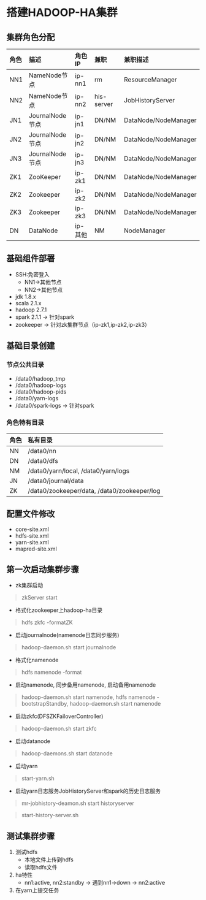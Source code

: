 # 搭建HADOOP-HA集群

## 集群角色分配
|角色|描述|角色IP|兼职|兼职描述|
|:---|:----|:---|:--|:------|
|NN1  |NameNode节点   |ip-nn1|rm         |ResourceManager |
|NN2  |NameNode节点   |ip-nn2|his-server |JobHistoryServer|
|JN1  |JournalNode节点|ip-jn1|DN/NM      |DataNode/NodeManager|
|JN2  |JournalNode节点|ip-jn2|DN/NM      |DataNode/NodeManager|
|JN3  |JournalNode节点|ip-jn3|DN/NM      |DataNode/NodeManager|
|ZK1  |ZooKeeper     |ip-zk1|DN/NM      |DataNode/NodeManager|
|ZK2  |Zookeeper     |ip-zk2|DN/NM      |DataNode/NodeManager|
|ZK3  |Zookeeper     |ip-zk3|DN/NM      |DataNode/NodeManager|
|DN   |DataNode      |ip-其他|NM         |NodeManager    |

## 基础组件部署

* SSH:免密登入
    * NN1->其他节点
    * NN2->其他节点
* jdk 1.8.x
* scala 2.1.x
* hadoop 2.7.1
* spark 2.1.1 -> 针对spark
* zookeeper -> 针对zk集群节点（ip-zk1,ip-zk2,ip-zk3）

## 基础目录创建

### 节点公共目录
* /data0/hadoop_tmp
* /data0/hadoop-logs
* /data0/hadoop-pids
* /data0/yarn-logs
* /data0/spark-logs -> 针对spark

### 角色特有目录
|角色|私有目录|
|:---|:------|
|NN  |/data0/nn|
|DN  |/data0/dfs|
|NM  |/data0/yarn/local, /data0/yarn/logs|
|JN  |/data0/journal/data|
|ZK  |/data0/zookeeper/data, /data0/zookeeper/log|

## 配置文件修改
* core-site.xml
* hdfs-site.xml
* yarn-site.xml
* mapred-site.xml

## 第一次启动集群步骤
- zk集群启动
> zkServer start

- 格式化zookeeper上hadoop-ha目录
> hdfs zkfc -formatZK

- 启动journalnode(namenode日志同步服务)
> hadoop-daemon.sh start journalnode

- 格式化namenode
> hdfs namenode -format

- 启动namenode, 同步备用namenode, 启动备用namenode
>hadoop-daemon.sh start namenode, hdfs namenode -bootstrapStandby, hadoop-daemon.sh start namenode

- 启动zkfc(DFSZKFailoverController)
>hadoop-daemon.sh start zkfc

- 启动datanode
>hadoop-daemons.sh start datanode

- 启动yarn
>start-yarn.sh

- 启动yarn日志服务JobHistoryServer和spark的历史日志服务
>mr-jobhistory-deamon.sh start historyserver

>start-history-server.sh

## 测试集群步骤

1. 测试hdfs
    - 本地文件上传到hdfs
    - 读取hdfs文件
2. ha特性
    - nn1:active, nn2:standby -> 遇到nn1->down -> nn2:active 
3. 在yarn上提交任务
